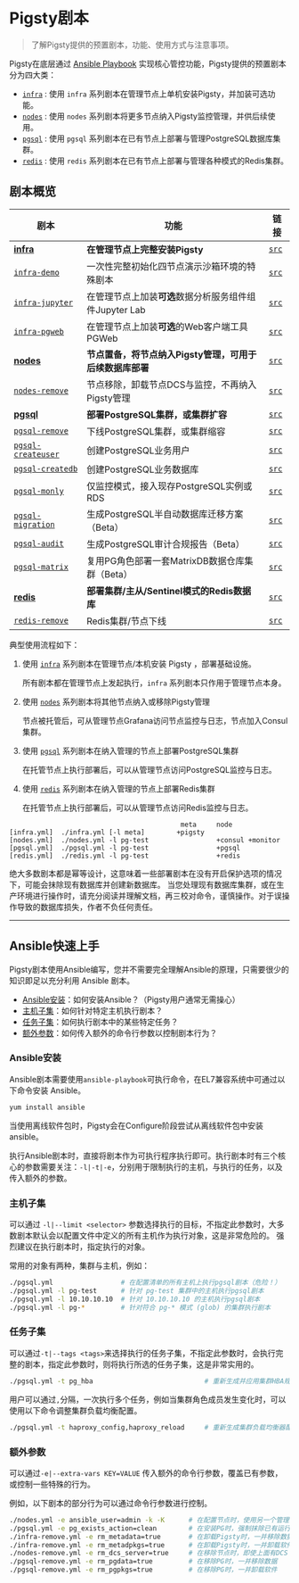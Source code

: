 # Pigsty剧本

> 了解Pigsty提供的预置剧本，功能、使用方式与注意事项。

Pigsty在底层通过 [Ansible Playbook](#Ansible快速上手) 实现核心管控功能，Pigsty提供的预置剧本分为四大类：

* [`infra`](p-infra.md) : 使用 `infra` 系列剧本在管理节点上单机安装Pigsty，并加装可选功能。
* [`nodes`](p-nodes.md) : 使用 `nodes` 系列剧本将更多节点纳入Pigsty监控管理，并供后续使用。
* [`pgsql`](p-pgsql.md) : 使用 `pgsql` 系列剧本在已有节点上部署与管理PostgreSQL数据库集群。
* [`redis`](p-redis.md) : 使用 `redis` 系列剧本在已有节点上部署与管理各种模式的Redis集群。 

## 剧本概览

| 剧本 | 功能                                                           | 链接                                                         |
|--------|----------------------------------------------------------------| ------------------------------------------------------------ |
|  [**infra**](p-infra.md#infra)                        |        **在管理节点上完整安装Pigsty**                                 |        [`src`](https://github.com/vonng/pigsty/blob/master/infra.yml)            |
|  [`infra-demo`](p-infra.md#infra-demo)              |        一次性完整初始化四节点演示沙箱环境的特殊剧本                           |        [`src`](https://github.com/vonng/pigsty/blob/master/infra-demo.yml)       |
|  [`infra-jupyter`](p-infra.md#infra-jupyter)        |        在管理节点上加装**可选**数据分析服务组件组件Jupyter Lab              |        [`src`](https://github.com/vonng/pigsty/blob/master/infra-jupyter.yml)    |
|  [`infra-pgweb`](p-infra.md#infra-pgweb)            |        在管理节点上加装**可选**的Web客户端工具PGWeb                     |        [`src`](https://github.com/vonng/pigsty/blob/master/infra-pgweb.yml)      |
|  [**nodes**](p-nodes.md#nodes)                        |        **节点置备，将节点纳入Pigsty管理，可用于后续数据库部署**                    |        [`src`](https://github.com/vonng/pigsty/blob/master/nodes.yml)            |
|  [`nodes-remove`](p-nodes.md#nodes-remove)          |        节点移除，卸载节点DCS与监控，不再纳入Pigsty管理                     |        [`src`](https://github.com/vonng/pigsty/blob/master/nodes-remove.yml)     |
|  [**pgsql**](p-pgsql.md#pgsql)                        |        **部署PostgreSQL集群，或集群扩容**                             |        [`src`](https://github.com/vonng/pigsty/blob/master/pgsql.yml)            |
|  [`pgsql-remove`](p-pgsql.md#pgsql-remove)          |        下线PostgreSQL集群，或集群缩容                             |        [`src`](https://github.com/vonng/pigsty/blob/master/pgsql-remove.yml)     |
|  [`pgsql-createuser`](p-pgsql.md#pgsql-createuser)  |        创建PostgreSQL业务用户                                 |        [`src`](https://github.com/vonng/pigsty/blob/master/pgsql-createuser.yml) |
|  [`pgsql-createdb`](p-pgsql.md#pgsql-createdb)      |        创建PostgreSQL业务数据库                                |        [`src`](https://github.com/vonng/pigsty/blob/master/pgsql-createdb.yml)   |
|  [`pgsql-monly`](p-pgsql.md#pgsql-monly)            |        仅监控模式，接入现存PostgreSQL实例或RDS                       |        [`src`](https://github.com/vonng/pigsty/blob/master/pgsql-monly.yml)      |
|  [`pgsql-migration`](p-pgsql.md#pgsql-migration)    |        生成PostgreSQL半自动数据库迁移方案（Beta）                     |        [`src`](https://github.com/vonng/pigsty/blob/master/pgsql-migration.yml)  |
|  [`pgsql-audit`](p-pgsql.md#pgsql-audit)            |        生成PostgreSQL审计合规报告（Beta）                         |        [`src`](https://github.com/vonng/pigsty/blob/master/pgsql-audit.yml)      |
|  [`pgsql-matrix`](p-pgsql.md#pgsql-matrix)          |        复用PG角色部署一套MatrixDB数据仓库集群（Beta）                   |        [`src`](https://github.com/vonng/pigsty/blob/master/pgsql-matrix.yml)     |
|  [**redis**](p-redis.md#redis)                        |        **部署集群/主从/Sentinel模式的Redis数据库**              |        [`src`](https://github.com/vonng/pigsty/blob/master/redis.yml)            |
|  [`redis-remove`](p-redis.md#redis-remove)          |        Redis集群/节点下线                                     |        [`src`](https://github.com/vonng/pigsty/blob/master/redis-remove.yml)     |

典型使用流程如下：

1. 使用 [`infra`](p-infra.md) 系列剧本在管理节点/本机安装 Pigsty ，部署基础设施。
   
   所有剧本都在管理节点上发起执行，`infra` 系列剧本只作用于管理节点本身。

2. 使用 [`nodes`](p-nodes.md) 系列剧本将其他节点纳入或移除Pigsty管理

   节点被托管后，可从管理节点Grafana访问节点监控与日志，节点加入Consul集群。

3. 使用 [`pgsql`](p-pgsql.md) 系列剧本在纳入管理的节点上部署PostgreSQL集群

   在托管节点上执行部署后，可以从管理节点访问PostgreSQL监控与日志。

4. 使用 [`redis`](p-redis.md) 系列剧本在纳入管理的节点上部署Redis集群

   在托管节点上执行部署后，可以从管理节点访问Redis监控与日志。

```
                                           meta     node
[infra.yml]  ./infra.yml [-l meta]        +pigsty 
[nodes.yml]  ./nodes.yml -l pg-test                 +consul +monitor
[pgsql.yml]  ./pgsql.yml -l pg-test                 +pgsql
[redis.yml]  ./redis.yml -l pg-test                 +redis
```



绝大多数剧本都是幂等设计，这意味着一些部署剧本在没有开启保护选项的情况下，可能会抹除现有数据库并创建新数据库。
当您处理现有数据库集群，或在生产环境进行操作时，请充分阅读并理解文档，再三校对命令，谨慎操作。对于误操作导致的数据库损失，作者不负任何责任。

------------------



## Ansible快速上手

Pigsty剧本使用Ansible编写，您并不需要完全理解Ansible的原理，只需要很少的知识即足以充分利用 Ansible 剧本。

* [Ansible安装](#Ansible安装)：如何安装Ansible？（Pigsty用户通常无需操心）
* [主机子集](#主机子集)：如何针对特定主机执行剧本？
* [任务子集](#任务子集)：如何执行剧本中的某些特定任务？
* [额外参数](#额外参数)：如何传入额外的命令行参数以控制剧本行为？

### Ansible安装

Ansible剧本需要使用`ansible-playbook`可执行命令，在EL7兼容系统中可通过以下命令安装 Ansible。

```bash
yum install ansible
```

当使用离线软件包时，Pigsty会在Configure阶段尝试从离线软件包中安装ansible。

执行Ansible剧本时，直接将剧本作为可执行程序执行即可。执行剧本时有三个核心的参数需要关注：`-l|-t|-e`，分别用于限制执行的主机，与执行的任务，以及传入额外的参数。

### 主机子集

可以通过 `-l|--limit <selector>` 参数选择执行的目标，不指定此参数时，大多数剧本默认会以配置文件中定义的所有主机作为执行对象，这是非常危险的。
强烈建议在执行剧本时，指定执行的对象。

常用的对象有两种，集群与主机，例如：

```bash
./pgsql.yml                 # 在配置清单的所有主机上执行pgsql剧本（危险！）
./pgsql.yml -l pg-test      # 针对 pg-test 集群中的主机执行pgsql剧本
./pgsql.yml -l 10.10.10.10  # 针对 10.10.10.10 的主机执行pgsql剧本
./pgsql.yml -l pg-*         # 针对符合 pg-* 模式 (glob) 的集群执行剧本
```


### 任务子集

可以通过`-t|--tags <tags>`来选择执行的任务子集，不指定此参数时，会执行完整的剧本，指定此参数时，则将执行所选的任务子集，这是非常实用的。

```bash
./pgsql.yml -t pg_hba                            # 重新生成并应用集群HBA规则
```

用户可以通过`,`分隔，一次执行多个任务，例如当集群角色成员发生变化时，可以使用以下命令调整集群负载均衡配置。

```bash
./pgsql.yml -t haproxy_config,haproxy_reload     # 重新生成集群负载均衡器配置并应用
```



### 额外参数

可以通过`-e|--extra-vars KEY=VALUE` 传入额外的命令行参数，覆盖已有参数，或控制一些特殊的行为。

例如，以下剧本的部分行为可以通过命令行参数进行控制。

```bash
./nodes.yml -e ansible_user=admin -k -K      # 在配置节点时，使用另一个管理员用户 admin，并输入ssh与sudo密码
./pgsql.yml -e pg_exists_action=clean        # 在安装PG时，强制抹除已有运行中数据库实例（危险）
./infra-remove.yml -e rm_metadata=true       # 在卸载Pigsty时，一并移除数据
./infra-remove.yml -e rm_metadpkgs=true      # 在卸载Pigsty时，一并卸载软件
./nodes-remove.yml -e rm_dcs_server=true     # 在移除节点时，即使上面有DCS Server也强制移除
./pgsql-remove.yml -e rm_pgdata=true         # 在移除PG时，一并移除数据
./pgsql-remove.yml -e rm_pgpkgs=true         # 在移除PG时，一并卸载软件
```


